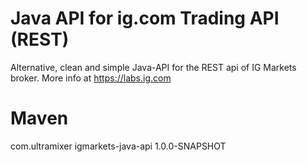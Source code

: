 # Java API for ig.com Trading API (REST)
Alternative, clean and simple Java-API for the REST api of IG Markets broker. More info at https://labs.ig.com

# Maven
<dependency>
    <groupId>com.ultramixer</groupId>
    <artifactId>igmarkets-java-api</artifactId>
    <version>1.0.0-SNAPSHOT</version>
</dependency>
